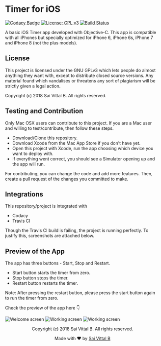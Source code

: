 # Timer for iOS
[![Codacy Badge](https://api.codacy.com/project/badge/Grade/52d61101bc644820986e99276874a6ed)](https://www.codacy.com/app/saivittalb/Timer-iOS?utm_source=github.com&amp;utm_medium=referral&amp;utm_content=saivittalb/Timer-iOS&amp;utm_campaign=Badge_Grade)
[![License: GPL v3](https://img.shields.io/badge/License-GPL%20v3-blue.svg)](https://www.gnu.org/licenses/gpl-3.0)
[![Build Status](https://travis-ci.com/saivittalb/Timer-iOS.svg?branch=master)](https://travis-ci.com/saivittalb/Timer-iOS)

A basic iOS Timer app developed with Objective-C. This app is compatible with all iPhones but specially optimized for iPhone 6, iPhone 6s, iPhone 7 and iPhone 8 (not the plus models). 

## License
This project is licensed under the GNU GPLv3 which lets people do almost anything they want with, except to distribute closed source versions. Any material found which vandalises or threatens any sort of plagiarism will be strictly given a legal action.

Copyright (c) 2018 Sai Vittal B. All rights reserved.

## Testing and Contribution
Only Mac OSX users can contribute to this project. If you are a Mac user and willing to test/contribute, then follow these steps.

- Download/Clone this repository.
- Download Xcode from the Mac App Store if you don't have yet.
- Open this project with Xcode, run the app choosing which device you want to deploy with.
- If everything went correct, you should see a Simulator opening up and the app will run.

For contributing, you can change the code and add more features. Then, create a pull request of the changes you committed to make.

## Integrations
This repository/project is integrated with 

- Codacy
- Travis CI

Though the Travis CI build is failing, the project is running perfectly. To justify this, screenshots are attached below.

## Preview of the App
The app has three buttons - Start, Stop and Restart.

- Start button starts the timer from zero.
- Stop button stops the timer.
- Restart button restarts the timer.

Note: After pressing the restart button, please press the start button again to run the timer from zero.

Check the preview of the app here 👇

![Welcome screen](https://user-images.githubusercontent.com/36305142/47638087-9d3cb400-db83-11e8-9003-93abb74b9c5a.png)
![Working screen](https://user-images.githubusercontent.com/36305142/47638095-a168d180-db83-11e8-95f0-51e3172d0881.png)
![Working screen](https://user-images.githubusercontent.com/36305142/47638098-a3cb2b80-db83-11e8-8832-a1fd086ce947.png)

<p align="center"> Copyright (c) 2018 Sai Vittal B. All rights reserved.</p>
<p align="center"> Made with ❤ by <a href="https://github.com/saivittalb">Sai Vittal B</a></p>
